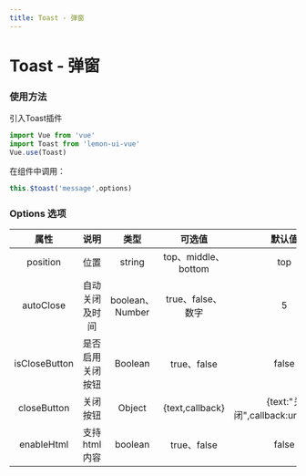 ```yaml
---
title: Toast - 弹窗
---
```

# Toast - 弹窗

<ClientOnly>
<toast-demos></toast-demos>
<toast-close-demos></toast-close-demos>
<toast-custom-demos></toast-custom-demos>
</ClientOnly>

### 使用方法
引入Toast插件
```js
import Vue from 'vue'
import Toast from 'lemon-ui-vue'
Vue.use(Toast)
```
在组件中调用：
```js
this.$toast('message',options)
```

### Options 选项
|     属性      |       说明       |      类型       |       可选值        |              默认值              |
| :-----------: | :--------------: | :-------------: | :-----------------: | :------------------------------: |
|   position    |       位置       |     string      | top、middle、bottom |               top                |
|   autoClose   |  自动关闭及时间  | boolean、Number |  true、false、数字  |                5                 |
| isCloseButton | 是否启用关闭按钮 |     Boolean     |     true、false     |              false               |
|  closeButton  |     关闭按钮     |     Object      |   {text,callback}   | {text:"关闭",callback:undefined} |
|  enableHtml   |   支持html内容   |     boolean     |     true、false     |              false               |
